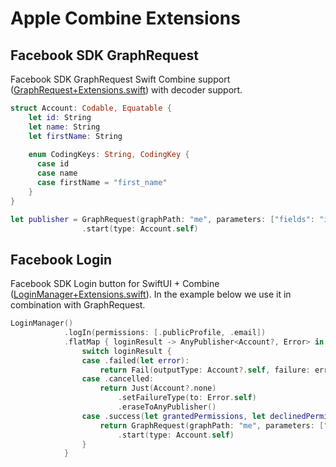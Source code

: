 # Apple Combine Extensions

## Facebook SDK GraphRequest

Facebook SDK GraphRequest Swift Combine support ([GraphRequest+Extensions.swift](https://github.com/axmav/combine-extensions/blob/main/GraphRequest%2BExtensions.swift)) with decoder support.

```swift
struct Account: Codable, Equatable {
    let id: String
    let name: String
    let firstName: String
    
    enum CodingKeys: String, CodingKey {
      case id
      case name
      case firstName = "first_name"
    }
}
```
```swift
let publisher = GraphRequest(graphPath: "me", parameters: ["fields": "id, name, first_name"])
                .start(type: Account.self)
```

## Facebook Login

Facebook SDK Login button for SwiftUI + Combine ([LoginManager+Extensions.swift](https://github.com/axmav/combine-extensions/blob/main/LoginManager%2BExtensions.swift)). In the example below we use it in combination with GraphRequest.

```swift
LoginManager()
            .logIn(permissions: [.publicProfile, .email])
            .flatMap { loginResult -> AnyPublisher<Account?, Error> in
                switch loginResult {
                case .failed(let error):
                    return Fail(outputType: Account?.self, failure: error).eraseToAnyPublisher()
                case .cancelled:
                    return Just(Account?.none)
                        .setFailureType(to: Error.self)
                        .eraseToAnyPublisher()
                case .success(let grantedPermissions, let declinedPermissions, let accessToken):
                    return GraphRequest(graphPath: "me", parameters: ["fields": "id, name, first_name"])
                        .start(type: Account.self)
                }
            }
```
